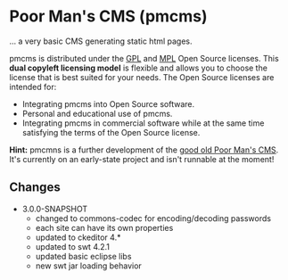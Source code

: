 # Poor Man's CMS (pmcms)

... a very basic CMS generating static html pages.

pmcms is distributed under the [GPL](http://www.gnu.org/licenses/gpl.html) and [MPL](http://www.mozilla.org/MPL/MPL-1.1.html) Open Source licenses. This **dual copyleft licensing model** is flexible and allows you to choose the license that is best suited for your needs. The Open Source licenses are intended for:

* Integrating pmcms into Open Source software.
* Personal and educational use of pmcms.
* Integrating pmcms in commercial software while at the same time satisfying the terms of the Open Source license.

**Hint:** pmcmns is a further development of the [good old Poor Man's CMS](http://poormans.sourceforge.net/). It's currently on an
early-state project and isn't runnable at the moment!

## Changes 

* 3.0.0-SNAPSHOT   
  * changed to commons-codec for encoding/decoding passwords
  * each site can have its own properties
  * updated to ckeditor 4.*
  * updated to swt 4.2.1
  * updated basic eclipse libs
  * new swt jar loading behavior
